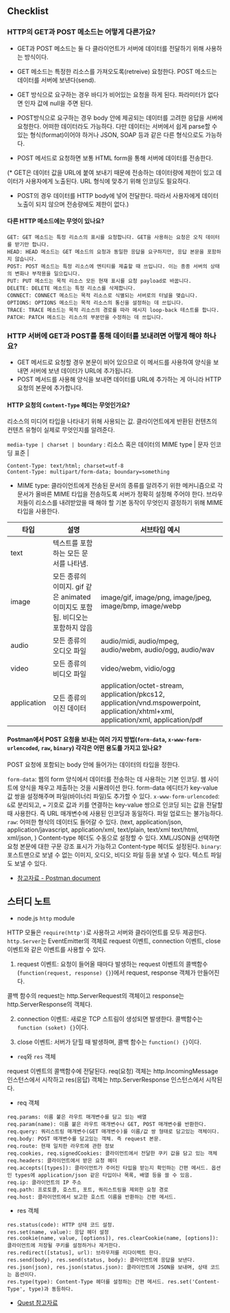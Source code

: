 ## Checklist

### HTTP의 GET과 POST 메소드는 어떻게 다른가요?

* GET과 POST 메소드는 둘 다 클라이언트가 서버에 데이터를 전달하기 위해 사용하는 방식이다.
* GET 메소드는 특정한 리소스를 가져오도록(retreive) 요청한다. POST 메소드는 데이터를 서버에 보낸다(send).

* GET 방식으로 요구하는 경우 바디가 비어있는 요청을 하게 된다. 파라미터가 없다면 인자 값에 null을 주면 된다.
* POST방식으로 요구하는 경우 body 안에 제공되는 데이터를 고려한 응답을 서버에 요청한다. 어떠한 데이터라도 가능하다. 다만 데이터는 서버에서 쉽게 parse할 수 있는 형식(format)이어야 하거나 JSON, SOAP 등과 같은 다른 형식으로도 가능하다.
* POST 메서드로 요청하면 보통 HTML form을 통해 서버에 데이터를 전송한다.

(* GET은 데이터 값을 URL에 붙여 보내기 때문에 전송하는 데이터량에 제한이 있고 데이터가 사용자에게 노출된다. URL 형식에 맞추기 위해 인코딩도 필요하다.
* POST의 경우 데이터를 HTTP body에 넣어 전달한다. 따라서 사용자에게 데이터 노출이 되지 않으며 전송량에도 제한이 없다.)

#### 다른 HTTP 메소드에는 무엇이 있나요?

```
GET: GET 메소드는 특정 리소스의 표시를 요청합니다. GET을 사용하는 요청은 오직 데이터를 받기만 합니다.
HEAD: HEAD 메소드는 GET 메소드의 요청과 동일한 응답을 요구하지만, 응답 본문을 포함하지 않습니다.
POST: POST 메소드는 특정 리소스에 엔티티를 제출할 때 쓰입니다. 이는 종종 서버의 상태의 변화나 부작용을 일으킵니다. 
PUT: PUT 메소드는 목적 리소스 모든 현재 표시를 요청 payload로 바꿉니다.
DELETE: DELETE 메소드는 특정 리소스를 삭제합니다.
CONNECT: CONNECT 메소드는 목적 리소스로 식별되는 서버로의 터널을 맺습니다.
OPTIONS: OPTIONS 메소드는 목적 리소스의 통신을 설정하는 데 쓰입니다.
TRACE: TRACE 메소드는 목적 리소스의 경로를 따라 메시지 loop-back 테스트를 합니다.
PATCH: PATCH 메소드는 리소스의 부분만을 수정하는 데 쓰입니다.
```

### HTTP 서버에 GET과 POST를 통해 데이터를 보내려면 어떻게 해야 하나요?

* GET 메서드로 요청할 경우 본문이 비어 있으므로 이 메서드를 사용하여 양식을 보내면 서버에 보낸 데이터가 URL에 추가됩니다.
* POST 메서드를 사용해 양식을 보내면 데이터를 URL에 추가하는 게 아니라 HTTP 요청의 본문에 추가합니다.

#### HTTP 요청의 `Content-Type` 헤더는 무엇인가요?

리소스의 미디어 타입을 나타내기 위해 사용되는 값. 클라이언트에게 반환된 컨텐츠의 컨텐츠 유형이 실제로 무엇인지를 알려준다.

`media-type | charset | boundary` : 리소스 혹은 데이터의 MIME type | 문자 인코딩 표준 | 

```
Content-Type: text/html; charset=utf-8
Content-Type: multipart/form-data; boundary=something
```

* MIME type: 클라이언트에게 전송된 문서의 종류를 알려주기 위한 메커니즘으로 각 문서가 올바른 MIME 타입을 전송하도록 서버가 정확히 설정해 주어야 한다. 브라우저들이 리소스를 내려받았을 때 해야 할 기본 동작이 무엇인지 결정하기 위해 MIME 타입을 사용한다. 

|타입|설명|서브타입 예시|
|-----|---------|-------|
|text|텍스트를 포함하는 모든 문서를 나타냄.|   |text/plain, text/html, text/css, text/javascript
|image|모든 종류의 이미지. gif 같은 animated 이미지도 포함됨. 비디오는 포함하지 않음|image/gif, image/png, image/jpeg, image/bmp, image/webp|
|audio|모든 종류의 오디오 파일|audio/midi, audio/mpeg, audio/webm, audio/ogg, audio/wav|
|video|모든 종류의 비디오 파일|video/webm, vidio/ogg|
|application|모든 종류의 이진 데이터|application/octet-stream, application/pkcs12, application/vnd.mspowerpoint, application/xhtml+xml, application/xml, application/pdf|

#### Postman에서 POST 요청을 보내는 여러 가지 방법(`form-data`, `x-www-form-urlencoded`, `raw`, `binary`) 각각은 어떤 용도를 가지고 있나요?

POST 요청에 포함되는 body 안에 들어가는 데이터의 타입을 정한다.

`form-data`: 웹의 form 양식에서 데이터를 전송하는 데 사용하는 기본 인코딩. 웹 사이트에 양식을 채우고 제출하는 것을 시뮬레이션 한다. form-data 에디터가 key-value 값 쌍을 설정해주며 파일(바이너리 파일)도 추가할 수 있다.
`x-www-form-urlencoded`: `&`로 분리되고, `=` 기호로 값과 키를 연결하는 key-value 쌍으로 인코딩 되는 값을 전달할 때 사용한다. 즉 URL 매개변수에 사용된 인코딩과 동일하다. 파일 업로드는 불가능하다.
`raw`: 어떠한 형식의 데이터도 들어갈 수 있다. (text, application/json, application/javascript, application/xml, text/plain, text/xml text/html, xml/json, ) Content-type 헤더도 수동으로 설정할 수 있다. XML/JSON을 선택하면 요청 본문에 대한 구문 강조 표시가 가능하고 Content-type 헤더도 설정된다.
`binary`: 포스트맨으로 보낼 수 없는 이미지, 오디오, 비디오 파일 등을 보낼 수 있다. 텍스트 파일도 보낼 수 있다. 

* [참고자료 - Postman document](https://www.getpostman.com/docs/v6/postman/sending_api_requests/requests)

## 스터디 노트

* node.js `http` module

HTTP 모듈은 `require(http')`로 사용하고 서버와 클라이언트를 모두 제공한다. `http.Server`는 EventEmitter의 객체로 request 이벤트, connection 이벤트, close 이벤트와 같은 이벤트를 사용할 수 있다.

1. request 이벤트: 요청이 들어올 때마다 발생하는 request 이벤트의 콜백함수(`function(request, response) {}`)에서 request, response 객체가 만들어진다.

콜백 함수의 request는 http.ServerRequest의 객체이고 response는 http.ServerResponse의 객체다.

2. connection 이벤트: 새로운 TCP 스트림이 생성되면 발생한다. 콜백함수는 `function (soket) {}`이다.

3. close 이벤트: 서버가 닫힐 때 발생하며, 콜백 함수는 `function() {}`이다. 

* `req`와 `res` 객체

request 이벤트의 콜백함수에 전달된다. req(요청) 객체는 http.IncomingMessage 인스턴스에서 시작하고 res(응답) 객체는 http.ServerResponse 인스턴스에서 시작된다.

- req 객체

```
req.params: 이름 붙은 라우트 매개변수를 담고 있는 배열
req.param(name): 이름 붙은 라우트 매개변수나 GET, POST 매개변수를 반환한다.
req.query: 쿼리스트링 매개변수(GET 매개변수)를 이름/값 쌍 형태로 담고있는 객체이다.
req.body: POST 매개변수를 담고있는 객체. 즉 request 본문.
req.route: 현재 일치한 라우트에 관한 정보
req.cookies, req.signedCookies: 클라이언트에서 전달한 쿠키 값을 담고 있는 객체
req.headers: 클라이언트에서 받은 요청 헤더
req.accepts([types]): 클라이언트가 주어진 타입을 받는지 확인하는 간편 메서드. 옵션인 types에 application/json 같은 타입이나 목록, 배열 등을 쓸 수 있음.
req.ip: 클라이언트의 IP 주소
req.path: 프로토콜, 호스트, 포트, 쿼리스트링을 제외한 요청 경로
req.host: 클라이언트에서 보고한 호스트 이름을 반환하는 간편 메서드.
```

- res 객체

```
res.status(code): HTTP 상태 코드 설정.
res.set(name, value): 응답 헤더 설정
res.cookie(name, value, [options]), res.clearCookie(name, [options]): 클라이언트에 저장될 쿠키를 설정하거나 제거한다.
res.redirect([status], url): 브라우저를 리다이렉트 한다.
res.send(body), res.send(status, body): 클라이언트에 응답을 보낸다. 
res.json(json), res.json(status.json): 클라이언트에 JSON을 보내며, 상태 코드는 옵션이다.
res.type(type): Content-Type 헤더를 설정하는 간편 메서드. res.set('Content-Type', type)과 동등하다.
```

* [Quest 참고자료](https://javafa.gitbooks.io/nodejs_server_basic/content/chapter4.html)
